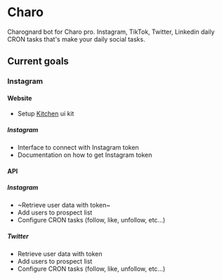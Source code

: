 # Charo
Charognard bot for Charo pro.
Instagram, TikTok, Twitter, Linkedin daily CRON tasks that's make your daily social tasks.

## Current goals
### Instagram
#### Website
- Setup [Kitchen](https://kitchen.tonightpass.com) ui kit

##### Instagram
- Interface to connect with Instagram token
- Documentation on how to get Instagram token

#### API
##### Instagram
- ~Retrieve user data with token~
- Add users to prospect list
- Configure CRON tasks (follow, like, unfollow, etc...)

##### Twitter
- Retrieve user data with token
- Add users to prospect list
- Configure CRON tasks (follow, like, unfollow, etc...)
